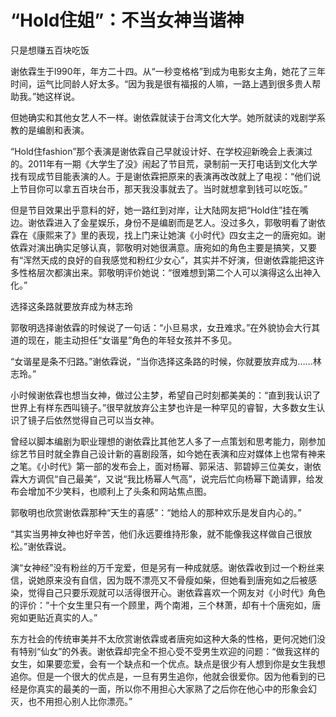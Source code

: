 # “Hold住姐”：不当女神当谐神

只是想赚五百块吃饭 

谢依霖生于l990年，年方二十四。从“一秒变格格”到成为电影女主角，她花了三年时间，运气比同龄人好太多。“因为我是很有福报的人嘛，一路上遇到很多贵人帮助我。”她这样说。 

但她确实和其他女艺人不一样。谢依霖就读于台湾文化大学。她所就读的戏剧学系教的是编剧和表演。 

“Hold住fashion”那个表演是谢依霖自己早就设计好、在学校迎新晚会上表演过的。2011年有一期《大学生了没》闹起了节目荒，录制前一天打电话到文化大学找有现成节目能表演的人。于是谢依霖把原来的表演再改改就上了电视：“他们说上节目你可以拿五百块台币，那天我没事就去了。当时就想拿到钱可以吃饭。” 

但是节目效果出乎意料的好，她一路红到对岸，让大陆网友把“Hold住”挂在嘴边。谢依霖进入了金星娱乐，身份不是编剧而是艺人。没过多久，郭敬明看了谢依霖在《康熙来了》里的表现，找上门来让她演《小时代》四女主之一的唐宛如。谢依霖对演出确实足够认真，郭敬明对她很满意。唐宛如的角色主要是搞笑，又要有“浑然天成的良好的自我感觉和粉红少女心”，其实并不好演，但谢依霖能把这许多性格层次都演出来。郭敬明评价她说：“很难想到第二个人可以演得这么出神入化。” 

选择这条路就要放弃成为林志玲 

郭敬明选择谢依霖的时候说了一句话：“小旦易求，女丑难求。”在外貌协会大行其道的现在，能主动担任“女谐星”角色的年轻女孩并不多见。 

“女谐星是条不归路。”谢依霖说，“当你选择这条路的时候，你就要放弃成为……林志玲。” 

小时候谢依霖也想当女神，做过公主梦，希望自己时刻都美美的：“直到我认识了世界上有样东西叫镜子。”很早就放弃公主梦也许是一种罕见的睿智，大多数女生认识了镜子后依然觉得自己可以当女神。 

曾经以脚本编剧为职业理想的谢依霖比其他艺人多了一点策划和思考能力，刚参加综艺节目时就全靠自己设计新的喜剧段落，如今她在表演和应对媒体上也常有神来之笔。《小时代》第一部的发布会上，面对杨幂、郭采洁、郭碧婷三位美女，谢依霖大方调侃“自己最美”，又说“我比杨幂人气高”，说完后忙向杨幂下跪请罪，给发布会增加不少笑料，也顺利上了头条和网站焦点图。 

郭敬明也欣赏谢依霖那种“天生的喜感”：“她给人的那种欢乐是发自内心的。” 

“其实当男神女神也好辛苦，他们永远要维持形象，就不能像我这样做自己很放松。”谢依霖说。 

演“女神经”没有粉丝的万千宠爱，但是另有一种成就感。谢依霖收到过一个粉丝来信，说她原来没有自信，因为既不漂亮又不骨瘦如柴，但她看到唐宛如之后被感染，觉得自己只要乐观就可以活得很开心。谢依霖喜欢一个网友对《小时代》角色的评价：“十个女生里只有一个顾里，两个南湘，三个林萧，却有十个唐宛如，唐宛如更贴近真实的人。” 

东方社会的传统审美并不太欣赏谢依霖或者唐宛如这种大条的性格，更何况她们没有特别“仙女”的外表。谢依霖却完全不担心受不受男生欢迎的问题：“做我这样的女生，如果要恋爱，会有一个缺点和一个优点。缺点是很少有人想到你是女生我想追你。但是一个很大的优点是，一旦有男生追你，他就会很爱你。因为他看到的已经是你真实的最美的一面，所以你不用担心大家熟了之后你在他心中的形象会幻灭，也不用担心别人比你漂亮。”
